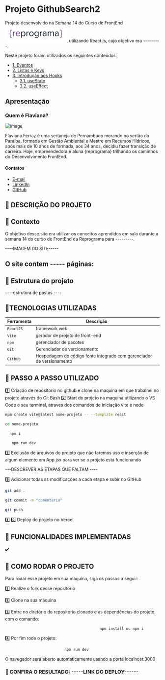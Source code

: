 # Projeto GithubSearch2

Projeto desenvolvido na Semana 14 do Curso de FrontEnd <img src="src/assets/reprograma-fundos-claros.png" alt="logo reprograma" width="200">, utilizando React.js, cujo objetivo era ---------.

Neste projeto foram utilizados os seguintes conteúdos:

  - [1. Eventos]()
  - [2. Listas e Keys]()
  - [3. Introdução aos Hooks]()
    - [3.1. useState]()
    - [3.2. useEffect]()

## Apresentação

### Quem é Flaviana?

![image](https://github.com/FlavianaFXT/ProjetoFinal-reprograma/assets/113718720/1e13d5e7-b1b4-4701-a689-ec293ec77ea1)

Flaviana Ferraz é uma sertaneja de Pernambuco morando no sertão da Paraiba, formada em Gestão Ambiental e Mestre em Recursos Hídricos, após mais de 10 anos de formada, aos 34 anos, decidiu fazer transição de carreira. Hoje, empreendedora e aluna {reprograma} trilhando os caminhos do Desenvolvimento FrontEnd.

#### Contatos

- [E-mail](flaviferraz@yahoo.com.br)
- [LinkedIn](https://www.linkedin.com/in/flaviana-ferraz-frontend)
- [GitHub](https://github.com/flavianafxt)


## 🧠 DESCRIÇÃO DO PROJETO

## 🧠 Contexto

O objetivo desse site era utilizar os conceitos aprendidos em sala durante a semana 14 do curso de FrontEnd da Reprograma para ---------.

----IMAGEM DO SITE-----

## O site contem ----- páginas:

## 🧠 Estrutura do projeto

----estrutura de pastas ----

## 🧠TECNOLOGIAS UTILIZADAS
| Ferramenta | Descrição |
| --- | --- |
| `ReactJS` | framework web|
| `Vite` | gerador de projeto de front-end|
| `npm` | gerenciador de pacotes|
| `Git` | Gerenciador de vercionamento|
| `Github` | Hospedagem do código fonte integrado com gerenciador de versionamento|

## 🧠 PASSO A PASSO UTILIZADO

1️⃣ Criação de repositorio no github e clone na maquina em que trabalhei no projeto através do Git Bash
2️⃣ Start do projeto na maquina utilizando o VS Code e seu terminal, atraves dos comandos de iniciação vite e node
 
  ```bash
  npm create vite@latest nome-projeto -- --template react
  ```
   ```bash
  cd nome-projeto
   ```
  ```bash
    npm i
  ```
  ```bash
     npm run dev
  ```
  
3️⃣ Exclusão de arquivos do projeto que não faremos uso e inserção de algum elemento em App.jsx para ver se o projeto está funcionando

---DESCREVER AS ETAPAS QUE FALTAM ----

9️⃣ Adicionar todas as modificações a cada etapa e subir no GitHub
 ```bash
 git add .
 ```
 ```bash
 git commit -m "comentario"
```
 ```bash
 git push
```

1️⃣ 0️⃣ Deploy do projeto no Vercel

## 🧠 FUNCIONALIDADES IMPLEMENTADAS

✔️

## 🧠 COMO RODAR O PROJETO

Para rodar esse projeto em sua máquina, siga os passos a seguir:

1️⃣ Realize o fork desse repositorio

2️⃣ Clone na sua máquina

3️⃣ Entre no diretório do repositorio clonado e as dependências do projeto, com o comando:
```bash
                                           npm install ou npm i
```

4️⃣ Por fim rode o projeto:
```bash
                           npm run dev
```

O navegador será aberto automaticamente usando a porta localhost:3000 
  
### 🧠 CONFIRA O RESULTADO: -----LINK DO DEPLOY------

